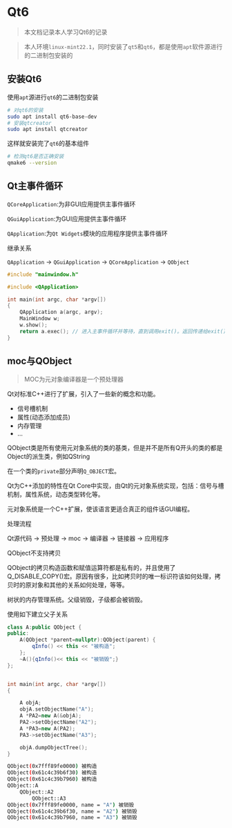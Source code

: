 # Qt6

> 本文档记录本人学习Qt6的记录

> 本人环境`linux-mint22.1`，同时安装了`qt5`和`qt6`，都是使用`apt`软件源进行的二进制包安装的

## 安装Qt6

使用`apt`源进行`qt6`的二进制包安装

```bash
# 对qt6的安装
sudo apt install qt6-base-dev
# 安装qtcreator
sudo apt install qtcreator
```

这样就安装完了`qt6`的基本组件

```bash
# 检测qt6是否正确安装
qmake6 --version
```

## Qt主事件循环

`QCoreApplication`:为非GUI应用提供主事件循环

`QGuiApplication`:为GUI应用提供主事件循环

`QApplication`:为`Qt Widgets`模块的应用程序提供主事件循环

继承关系

`QApplication` $\rightarrow$ `QGuiApplication` $\rightarrow$ `QCoreApplication` $\rightarrow$ `QObject`

```c++
#include "mainwindow.h"

#include <QApplication>

int main(int argc, char *argv[])
{
    QApplication a(argc, argv);
    MainWindow w;
    w.show();
    return a.exec(); // 进入主事件循环并等待，直到调用exit()。返回传递给exit()的值
}

```

## moc与QObject

> MOC为元对象编译器是一个预处理器

Qt对标准C++进行了扩展，引入了一些新的概念和功能。

- 信号槽机制
- 属性(动态添加成员)
- 内存管理
- ...

QObject类是所有使用元对象系统的类的基类，但是并不是所有Q开头的类的都是Object的派生类，例如QString

在一个类的`private`部分声明`Q_OBJECT`宏。

Qt为C++添加的特性在Qt Core中实现，由Qt的元对象系统实现，包括：信号与槽机制，属性系统，动态类型转化等。

元对象系统是一个C++扩展，使该语言更适合真正的组件话GUI编程。

处理流程

Qt源代码 $\rightarrow$ 预处理 $\rightarrow$ moc $\rightarrow$ 编译器 $\rightarrow$ 链接器 $\rightarrow$ 应用程序

QObject不支持拷贝

QObject的拷贝构造函数和赋值运算符都是私有的，并且使用了Q_DISABLE_COPY()宏。原因有很多，比如拷贝时的唯一标识符该如何处理，拷贝时的原对象和其他的关系如何处理，等等。

树状的内存管理系统。父级销毁，子级都会被销毁。

使用如下建立父子关系

```c++
class A:public QObject {
public:
    A(QObject *parent=nullptr):QObject(parent) {
        qInfo() << this << "被构造";
    };
    ~A(){qInfo()<< this << "被销毁";}
};


int main(int argc, char *argv[])
{

    A objA;
    objA.setObjectName("A");
    A *PA2=new A(&objA);
    PA2->setObjectName("A2");
    A *PA3=new A(PA2);
    PA3->setObjectName("A3");

    objA.dumpObjectTree();
}
```

```bash
QObject(0x7fff89fe0000) 被构造
QObject(0x61c4c39b6f30) 被构造
QObject(0x61c4c39b7960) 被构造
QObject::A 
    QObject::A2 
        QObject::A3 
QObject(0x7fff89fe0000, name = "A") 被销毁
QObject(0x61c4c39b6f30, name = "A2") 被销毁
QObject(0x61c4c39b7960, name = "A3") 被销毁
```

